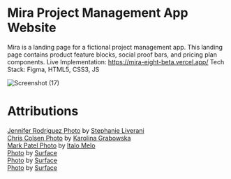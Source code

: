 # Mira Project Management App Website

Mira is a landing page for a fictional project management app. This landing page contains product feature blocks, social proof bars, and pricing plan components.
Live Implementation: https://mira-eight-beta.vercel.app/
Tech Stack: Figma, HTML5, CSS3, JS


![Screenshot (17)](https://github.com/VishvShah98/mira/assets/70076769/0f35550f-8e9a-430e-95f9-41dde3e9d78f)

# Attributions

[Jennifer Rodriguez Photo](https://unsplash.com/photos/Zz5LQe-VSMY) by [Stephanie Liverani](https://unsplash.com/@steph)<br/>
[Chris Colsen Photo](https://www.pexels.com/photo/man-in-white-and-black-striped-shirt-with-black-framed-eyeglasses-6333501/) by [Karolina Grabowska](https://www.pexels.com/@karolina-grabowska)<br/>
[Mark Patel Photo](https://www.pexels.com/photo/portrait-photo-of-smiling-man-with-his-arms-crossed-standing-in-front-of-white-wall-2379004/) by [Italo Melo](https://www.pexels.com/@italo-melo-881954)<br/>
[Photo](https://unsplash.com/photos/XdWkFaHI97c) by [Surface](https://unsplash.com/@surface)<br/>
[Photo](https://unsplash.com/photos/hcJ713eJ0Oc) by [Surface](https://unsplash.com/@surface)<br/>
[Photo](https://unsplash.com/photos/ZlJmOUFRBfQ) by [Surface](https://unsplash.com/@surface)<br/>
